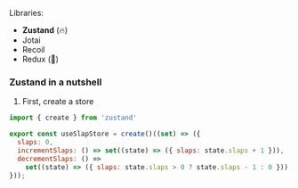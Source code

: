 Libraries:
- **Zustand** (🔥)
- Jotai
- Recoil
- Redux (🤮)

### Zustand in a nutshell
1. First, create a store
```js
import { create } from 'zustand'

export const useSlapStore = create()((set) => ({
  slaps: 0,
  incrementSlaps: () => set((state) => ({ slaps: state.slaps + 1 })),
  decrementSlaps: () =>
    set((state) => ({ slaps: state.slaps > 0 ? state.slaps - 1 : 0 })),
}));

```
